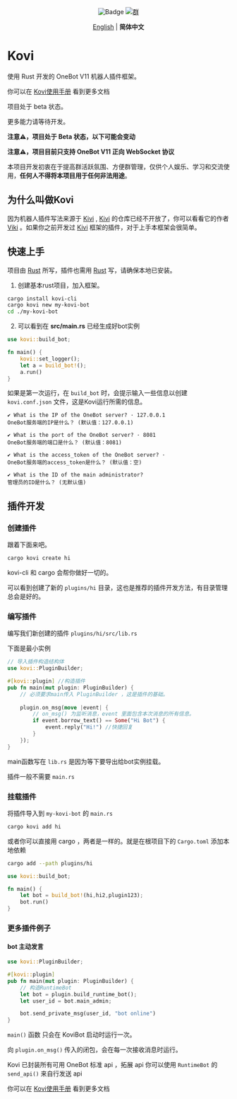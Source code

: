 <div align="center">

![Badge](https://img.shields.io/badge/OneBot-11-black) [![群](https://img.shields.io/badge/QQ%E7%BE%A4-857054777-54aeff)](https://qm.qq.com/q/kmpSBOVaCI)

[English](README.md) |  **简体中文** 

</div>

# Kovi

使用 Rust 开发的 OneBot V11 机器人插件框架。

你可以在 [Kovi使用手册](https://threkork.github.io/kovi-doc/) 看到更多文档

项目处于 beta 状态。

更多能力请等待开发。

**注意⚠️，项目处于 Beta 状态，以下可能会变动**

**注意⚠️，项目目前只支持 OneBot V11 正向 WebSocket 协议**

本项目开发初衷在于提高群活跃氛围、方便群管理，仅供个人娱乐、学习和交流使用，**任何人不得将本项目用于任何非法用途**。

## 为什么叫做Kovi

因为机器人插件写法来源于 [Kivi](#) , [Kivi](#) 的仓库已经不开放了，你可以看看它的作者 [Viki](https://github.com/vikiboss) 。如果你之前开发过 [Kivi](#) 框架的插件，对于上手本框架会很简单。

## 快速上手

项目由 [Rust](#) 所写，插件也需用 [Rust](#) 写，请确保本地已安装。

1. 创建基本rust项目，加入框架。

```bash
cargo install kovi-cli
cargo kovi new my-kovi-bot
cd ./my-kovi-bot
```

2. 可以看到在 **src/main.rs** 已经生成好bot实例
```rust
use kovi::build_bot;

fn main() {
    kovi::set_logger();
    let a = build_bot!();
    a.run()
}
```

如果是第一次运行，在 `build_bot` 时，会提示输入一些信息以创建 `kovi.conf.json` 文件，这是Kovi运行所需的信息。

```
✔ What is the IP of the OneBot server? · 127.0.0.1
OneBot服务端的IP是什么？ (默认值：127.0.0.1)

✔ What is the port of the OneBot server? · 8081
OneBot服务端的端口是什么？ (默认值：8081)

✔ What is the access_token of the OneBot server? · 
OneBot服务端的access_token是什么？ (默认值：空)

✔ What is the ID of the main administrator? 
管理员的ID是什么？ (无默认值)
```


## 插件开发

### 创建插件

跟着下面来吧。

```bash
cargo kovi create hi
```

kovi-cli 和 cargo 会帮你做好一切的。

可以看到创建了新的 `plugins/hi` 目录，这也是推荐的插件开发方法，有目录管理总会是好的。

### 编写插件

编写我们新创建的插件 `plugins/hi/src/lib.rs`

下面是最小实例

```rust
// 导入插件构造结构体
use kovi::PluginBuilder;

#[kovi::plugin] //构造插件
pub fn main(mut plugin: PluginBuilder) {
    // 必须要求main传入 PluginBuilder ，这是插件的基础。
    
    plugin.on_msg(move |event| {
        // on_msg() 为监听消息，event 里面包含本次消息的所有信息。
        if event.borrow_text() == Some("Hi Bot") {
            event.reply("Hi!") //快捷回复
        }
    });
}
```

main函数写在 `lib.rs` 是因为等下要导出给bot实例挂载。

插件一般不需要 `main.rs`

### 挂载插件

将插件导入到 `my-kovi-bot` 的 `main.rs`

```bash
cargo kovi add hi
```

或者你可以直接用 cargo ，两者是一样的。就是在根项目下的 `Cargo.toml` 添加本地依赖

```bash
cargo add --path plugins/hi
```

```rust
use kovi::build_bot;

fn main() {
    let bot = build_bot!(hi,hi2,plugin123);
    bot.run()
}
```

### 更多插件例子

#### bot 主动发言

```rust
use kovi::PluginBuilder;

#[kovi::plugin]
pub fn main(mut plugin: PluginBuilder) {
    // 构造RuntimeBot
    let bot = plugin.build_runtime_bot();
    let user_id = bot.main_admin;

    bot.send_private_msg(user_id, "bot online")
}
```

`main()` 函数 只会在 KoviBot 启动时运行一次。

向 `plugin.on_msg()` 传入的闭包，会在每一次接收消息时运行。

Kovi 已封装所有可用 OneBot 标准 api ，拓展 api 你可以使用 `RuntimeBot` 的 `send_api()` 来自行发送 api

你可以在 [Kovi使用手册](https://threkork.github.io/kovi-doc/) 看到更多文档